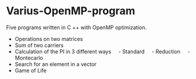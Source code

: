 # Varius-OpenMP-program
Five programs written in C ++ with OpenMP optimization.
- Operations on two matrices
- Sum of two carriers
- Calculation of the PI in 3 different ways
    - Standard
    - Reduction
    - Montecarlo
- Search for an element in a vector
- Game of Life
